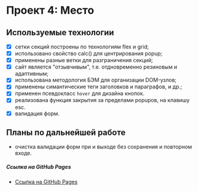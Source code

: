# Проект 4: Место

## Используемые технологии
- [x] сетки секций построены по технологиям flex и grid;
- [x] использовано свойство calc() для центрирования popup;
- [x] применены разные ветки для разграничения секций;
- [x] сайт является "отзывчивым", т.е. отдновременно резиновым и адаптивным;
- [x] использована методология БЭМ для организации DOM-узлов;
- [x] применены симантические теги заголовков и параграфов, и др.;
- [x] применен псевдокласс ```hover``` для дизайна кнопок.
- [x] реализована функция закрытия за пределами popupов, на клавишу esc.
- [x] валидация форм.

## Планы по дальнейшей работе

* очистка валидации форм при и выходе без сохранения и повторном входе.

##### Ссылка на GitHub Pages

* [Ссылка на GitHub Pages](https://klichkovskiy.github.io/mesto/index.html)